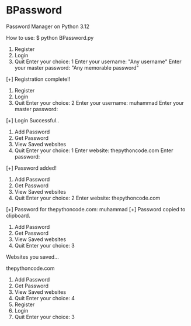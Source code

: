 # BPassword
Password Manager on Python 3.12


How to use:
$ python BPassword.py
1. Register
2. Login
3. Quit
Enter your choice: 1
Enter your username: "Any username"
Enter your master password: "Any memorable password"

[+] Registration complete!!

1. Register
2. Login
3. Quit
Enter your choice: 2
Enter your username: muhammad
Enter your master password: 

[+] Login Successful..

1. Add Password
2. Get Password
3. View Saved websites
4. Quit
Enter your choice: 1
Enter website: thepythoncode.com
Enter password: 

[+] Password added!

1. Add Password
2. Get Password
3. View Saved websites
4. Quit
Enter your choice: 2
Enter website: thepythoncode.com

[+] Password for thepythoncode.com: muhammad
[+] Password copied to clipboard.

1. Add Password
2. Get Password
3. View Saved websites
4. Quit
Enter your choice: 3

Websites you saved...

thepythoncode.com

1. Add Password
2. Get Password
3. View Saved websites
4. Quit
Enter your choice: 4
1. Register
2. Login
3. Quit
Enter your choice: 3
